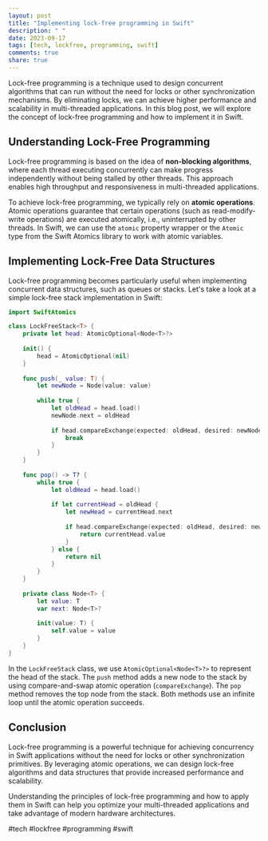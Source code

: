 ```yaml
---
layout: post
title: "Implementing lock-free programming in Swift"
description: " "
date: 2023-09-17
tags: [tech, lockfree, programming, swift]
comments: true
share: true
---
```


Lock-free programming is a technique used to design concurrent algorithms that can run without the need for locks or other synchronization mechanisms. By eliminating locks, we can achieve higher performance and scalability in multi-threaded applications. In this blog post, we will explore the concept of lock-free programming and how to implement it in Swift.

## Understanding Lock-Free Programming

Lock-free programming is based on the idea of **non-blocking algorithms**, where each thread executing concurrently can make progress independently without being stalled by other threads. This approach enables high throughput and responsiveness in multi-threaded applications.

To achieve lock-free programming, we typically rely on **atomic operations**. Atomic operations guarantee that certain operations (such as read-modify-write operations) are executed atomically, i.e., uninterrupted by other threads. In Swift, we can use the `atomic` property wrapper or the `Atomic` type from the Swift Atomics library to work with atomic variables.

## Implementing Lock-Free Data Structures

Lock-free programming becomes particularly useful when implementing concurrent data structures, such as queues or stacks. Let's take a look at a simple lock-free stack implementation in Swift:

```swift
import SwiftAtomics

class LockFreeStack<T> {
    private let head: AtomicOptional<Node<T>?>
    
    init() {
        head = AtomicOptional(nil)
    }
    
    func push(_ value: T) {
        let newNode = Node(value: value)
        
        while true {
            let oldHead = head.load()
            newNode.next = oldHead
            
            if head.compareExchange(expected: oldHead, desired: newNode) {
                break
            }
        }
    }
    
    func pop() -> T? {
        while true {
            let oldHead = head.load()
            
            if let currentHead = oldHead {
                let newHead = currentHead.next
                
                if head.compareExchange(expected: oldHead, desired: newHead) {
                    return currentHead.value
                }
            } else {
                return nil
            }
        }
    }
    
    private class Node<T> {
        let value: T
        var next: Node<T>?
        
        init(value: T) {
            self.value = value
        }
    }
}
```

In the `LockFreeStack` class, we use `AtomicOptional<Node<T>?>` to represent the head of the stack. The `push` method adds a new node to the stack by using compare-and-swap atomic operation (`compareExchange`). The `pop` method removes the top node from the stack. Both methods use an infinite loop until the atomic operation succeeds.

## Conclusion

Lock-free programming is a powerful technique for achieving concurrency in Swift applications without the need for locks or other synchronization primitives. By leveraging atomic operations, we can design lock-free algorithms and data structures that provide increased performance and scalability.

Understanding the principles of lock-free programming and how to apply them in Swift can help you optimize your multi-threaded applications and take advantage of modern hardware architectures.

#tech #lockfree #programming #swift